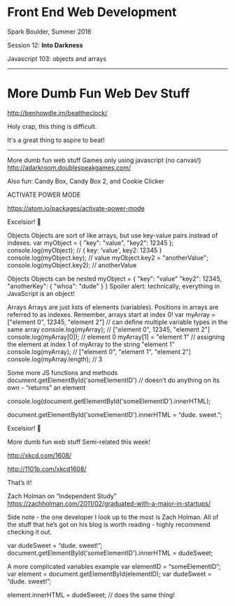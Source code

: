 # Front End Web Development

Spark Boulder, Summer 2016

Session 12: **Into Darkness**

Javascript 103: objects and arrays

----

# More Dumb Fun Web Dev Stuff

http://benhowdle.im/beattheclock/

Holy crap, this thing is difficult.

It's a great thing to aspire to beat!

------



More dumb fun web stuff
Games only using javascript (no canvas!)
http://adarkroom.doublespeakgames.com/

Also fun: Candy Box, Candy Box 2, and Cookie Clicker



ACTIVATE POWER MODE

https://atom.io/packages/activate-power-mode

Excelsior! 🚀

<!-- When you fix a bug in production: <https://twitter.com/JonathanDeMoor/status/676027065171316737> --> <!-- # More Dumb Fun Web Dev Stuff Parallax <http://www.firewatchgame.com/> -->







Objects
Objects are sort of like arrays, but use key-value pairs instead of indexes.
var myObject = {
	"key": "value",
	"key2": 12345
};
console.log(myObject); 		// { key: 'value', key2: 12345 }
console.log(myObject.key); 	// value
myObject.key2 = "anotherValue";
console.log(myObject.key2);	// anotherValue

Objects
Objects can be nested
myObject = {
	"key": "value"
	"key2": 12345,
	"anotherKey": {
		"whoa": "dude"
	}
}
Spoiler alert: technically, everything in JavaScript is an object!



Arrays
Arrays are just lists of elements (variables). Positions in arrays are referred to as indexes. Remember, arrays start at index 0!
var myArray = ["element 0", 12345, "element 2"] // can define multiple variable types in the same array
console.log(myArray); 					// ["element 0", 12345, "element 2"]
console.log(myArray[0]); 				// element 0
myArray[1] = "element 1"				// assigning the element at index 1 of myArray to the string "element 1"
console.log(myArray); 					// ["element 0", "element 1", "element 2"]
console.log(myArray.length); 				// 3





Some more JS functions and methods
document.getElementById('someElementID')
// doesn’t do anything on its own - “returns” an element

console.log(document.getElementById('someElementID').innerHTML);

document.getElementById('someElementID').innerHTML = “dude. sweet.”;



Excelsior! 🚀

More dumb fun web stuff
Semi-related this week!

http://xkcd.com/1608/


http://1101b.com/xkcd1608/


That’s it!

Zach Holman on “Independent Study”
https://zachholman.com/2011/02/graduated-with-a-major-in-startups/

Side note - the one developer I look up to the most is Zach Holman.
All of the stuff that he’s got on his blog is worth reading - highly recommend checking it out.


var dudeSweet = “dude. sweet!”;
document.getElementById('someElementID').innerHTML = dudeSweet;

A more complicated variables example
var elementID = “someElementID”;
var element = document.getElementById(elementID);
var dudeSweet = “dude. sweet!”;

element.innerHTML = dudeSweet;
// does the same thing!
